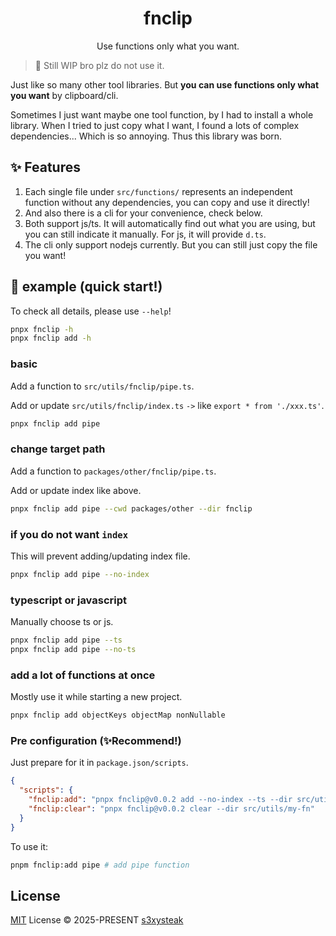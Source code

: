 <h1 align="center">fnclip</h1>

<p align="center">
Use functions only what you want.
</p>

> 🔨 Still WIP bro plz do not use it.

Just like so many other tool libraries. But **you can use functions only what you want** by clipboard/cli.

Sometimes I just want maybe one tool function, by I had to install a whole library. When I tried to just copy what I want, I found a lots of complex dependencies... Which is so annoying. Thus this library was born.

## ✨ Features

1. Each single file under `src/functions/` represents an independent function without any dependencies, you can copy and use it directly!
2. And also there is a cli for your convenience, check below.
3. Both support js/ts. It will automatically find out what you are using, but you can still indicate it manually. For js, it will provide `d.ts`.
4. The cli only support nodejs currently. But you can still just copy the file you want!

## 🚀 example (quick start!)

To check all details, please use `--help`!

```sh
pnpx fnclip -h
pnpx fnclip add -h
```

### basic

Add a function to `src/utils/fnclip/pipe.ts`.

Add or update `src/utils/fnclip/index.ts` `->` like `export * from './xxx.ts'`.

```sh
pnpx fnclip add pipe
```

### change target path

Add a function to `packages/other/fnclip/pipe.ts`.

Add or update index like above.

```sh
pnpx fnclip add pipe --cwd packages/other --dir fnclip
```

### if you do not want `index`

This will prevent adding/updating index file.

```sh
pnpx fnclip add pipe --no-index
```

### typescript or javascript

Manually choose ts or js.

```sh
pnpx fnclip add pipe --ts
pnpx fnclip add pipe --no-ts
```

### add a lot of functions at once

Mostly use it while starting a new project.

```sh
pnpx fnclip add objectKeys objectMap nonNullable
```

### Pre configuration (✨Recommend!)

Just prepare for it in `package.json/scripts`.

```json
{
  "scripts": {
    "fnclip:add": "pnpx fnclip@v0.0.2 add --no-index --ts --dir src/utils/my-fn",
    "fnclip:clear": "pnpx fnclip@v0.0.2 clear --dir src/utils/my-fn"
  }
}
```

To use it:

```sh
pnpm fnclip:add pipe # add pipe function
```

## License

[MIT](/LICENSE) License © 2025-PRESENT [s3xysteak](https://github.com/s3xysteak/)
